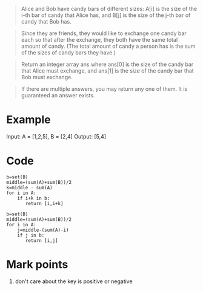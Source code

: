 >Alice and Bob have candy bars of different sizes: A[i] is the size of the i-th bar of candy that Alice has, and B[j] is the size of the j-th bar of candy that Bob has.

>Since they are friends, they would like to exchange one candy bar each so that after the exchange, they both have the same total amount of candy.  (The total amount of candy a person has is the sum of the sizes of candy bars they have.)

>Return an integer array ans where ans[0] is the size of the candy bar that Alice must exchange, and ans[1] is the size of the candy bar that Bob must exchange.

>If there are multiple answers, you may return any one of them.  It is guaranteed an answer exists.

# Example

Input: A = [1,2,5], B = [2,4]
Output: [5,4]

# Code

```
b=set(B)
middle=(sum(A)+sum(B))/2
k=middle - sum(A)
for i in A:
    if i+k in b:
       return [i,i+k]
```
```
b=set(B)
middle=(sum(A)+sum(B))/2
for i in A:
    j=middle-(sum(A)-i)
    if j in b:
       return [i,j]
```
# Mark points
1. don't care about the key is positive or negative
